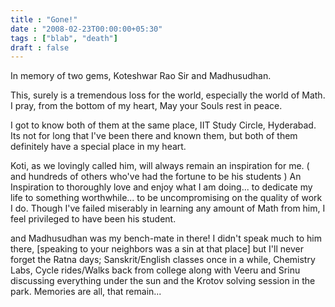 ```yaml
---
title : "Gone!"
date : "2008-02-23T00:00:00+05:30"
tags : ["blab", "death"]
draft : false
---
```


In memory of two gems, Koteshwar Rao Sir and Madhusudhan.

This, surely is a tremendous loss for the world, especially the
world of Math. I pray, from the bottom of my heart, May your Souls
rest in peace.

I got to know both of them at the same place, IIT Study Circle,
Hyderabad. Its not for long that I've been there and known them,
but both of them definitely have a special place in my heart.

Koti, as we lovingly called him, will always remain an inspiration
for me. ( and hundreds of others who've had the fortune to be his
students ) An Inspiration to thoroughly love and enjoy what I am
doing... to dedicate my life to something worthwhile... to be
uncompromising on the quality of work I do. Though I've failed
miserably in learning any amount of Math from him, I feel
privileged to have been his student.

and Madhusudhan was my bench-mate in there! I didn't speak much to
him there, [speaking to your neighbors was a sin at that place]
but I'll never forget the Ratna days; Sanskrit/English classes
once in a while, Chemistry Labs, Cycle rides/Walks back from
college along with Veeru and Srinu discussing everything under the
sun and the Krotov solving session in the park. Memories are all,
that remain...
